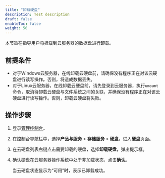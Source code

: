 ```yaml
---
title: "卸载硬盘"
description: Test description
draft: false
enableToc: false
weight: 50
---
```


本节旨在指导用户将挂载到云服务器的数据盘进行卸载。

## 前提条件

- 对于Windows云服务器，在线卸载云硬盘前，请确保没有程序正在对该云硬盘进行读写操作。否则，将造成数据丢失。
- 对于Linux云服务器，在线卸载云硬盘前，请先登录到云服务器，执行`umount`命令，取消待卸载云硬盘与文件系统之间的关联，并确保没有程序正在对该云硬盘进行读写操作。否则，卸载云硬盘将失败。


## 操作步骤

1. 登录[管理控制台](https://console.shanhe.com/login)。

2. 在控制台导航栏中，选择**产品与服务** > **存储服务** > **硬盘**，进入**硬盘**页面。

3. 在云硬盘列表右键点击需要卸载的硬盘，选择**卸载硬盘**，弹出提示框。

4. 确认硬盘在云服务器操作系统中处于非加载状态，点击**确认**。

   当云硬盘状态显示为“可用”时，表示已卸载成功。

